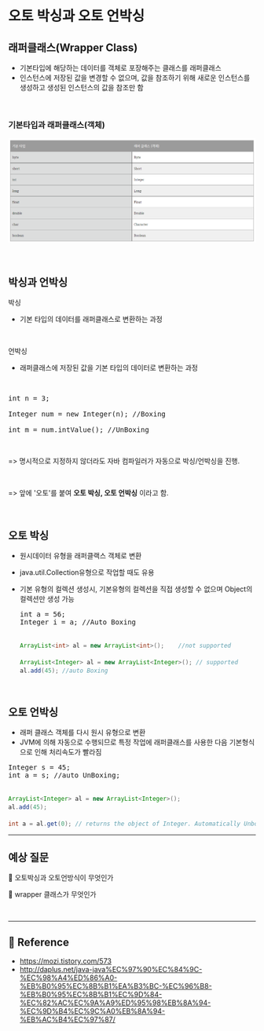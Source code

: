 # 오토 박싱과 오토 언박싱

## 래퍼클래스(Wrapper Class)

- 기본타입에 해당하는 데이터를 객체로 포장해주는 클래스를 래퍼클래스
- 인스턴스에 저장된 값을 변경할 수 없으며, 값을 참조하기 위해 새로운 인스턴스를 생성하고 생성된 인스턴스의 값을 참조만 함

<br/>

### 기본타입과 래퍼클래스(객체)

![wrapper](images/Boxing/wrapper.PNG)

<br/>

## 박싱과 언박싱

박싱

- 기본 타입의 데이터를 래퍼클래스로 변환하는 과정

<br/>

언박싱

- 래퍼클래스에 저장된 값을 기본 타입의 데이터로 변환하는 과정

<br/>

<pre>
int n = 3;

Integer num = new Integer(n); //Boxing

int m = num.intValue(); //UnBoxing
</pre>

<br/>

=> 명시적으로 지정하지 않더라도 자바 컴파일러가 자동으로 박싱/언박싱을 진행.

<br/>

=> 앞에 '오토'를 붙여 **오토 박싱, 오토 언박싱** 이라고 함.

<br/>

## 오토 박싱

- 원시데이터 유형을 래퍼클랙스 객체로 변환
- java.util.Collection유형으로 작업할 때도 유용
- 기본 유형의 컬렉션 생성시, 기본유형의 컬렉션을 직접 생성할 수 없으며 Object의 컬렉션만 생성 가능
  <pre>
  int a = 56;
  Integer i = a; //Auto Boxing
  </pre>

  ```java

  ArrayList<int> al = new ArrayList<int>();    //not supported

  ArrayList<Integer> al = new ArrayList<Integer>(); // supported
  al.add(45); //auto Boxing

  ```

<br/>

## 오토 언박싱

- 래퍼 클래스 객체를 다시 원시 유형으로 변환
- JVM에 의해 자동으로 수행되므로 특정 작업에 래퍼클래스를 사용한 다음 기본형식으로 인해 처리속도가 빨라짐

<pre>
Integer s = 45;
int a = s; //auto UnBoxing;
</pre>

```java

ArrayList<Integer> al = new ArrayList<Integer>();
al.add(45);

int a = al.get(0); // returns the object of Integer. Automatically Unboxed.

```

---

## 예상 질문

📌 오토박싱과 오토언방식이 무엇인가

📌 wrapper 클래스가 무엇인가

<br/>

---

## 🔗 Reference

- https://mozi.tistory.com/573
- http://daplus.net/java-java%EC%97%90%EC%84%9C-%EC%98%A4%ED%86%A0-%EB%B0%95%EC%8B%B1%EA%B3%BC-%EC%96%B8-%EB%B0%95%EC%8B%B1%EC%9D%84-%EC%82%AC%EC%9A%A9%ED%95%98%EB%8A%94-%EC%9D%B4%EC%9C%A0%EB%8A%94-%EB%AC%B4%EC%97%87/
